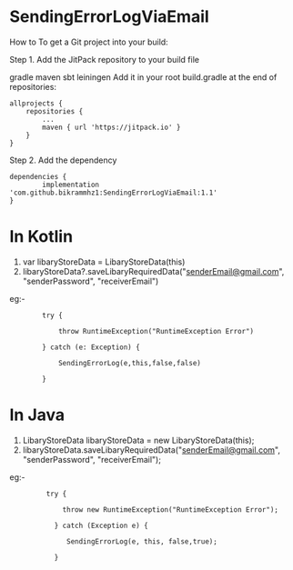 # SendingErrorLogViaEmail

How to
To get a Git project into your build:

Step 1. Add the JitPack repository to your build file

gradle
maven
sbt
leiningen
Add it in your root build.gradle at the end of repositories:

	allprojects {
		repositories {
			...
			maven { url 'https://jitpack.io' }
		}
	}
Step 2. Add the dependency

	dependencies {
	        implementation 'com.github.bikrammhz1:SendingErrorLogViaEmail:1.1'
	}
            
# In Kotlin
1)  var libaryStoreData = LibaryStoreData(this)
2)  libaryStoreData?.saveLibaryRequiredData("senderEmail@gmail.com", "senderPassword", "receiverEmail")

eg:-

            try {
            
                throw RuntimeException("RuntimeException Error")
                
            } catch (e: Exception) {
            
                SendingErrorLog(e,this,false,false)
                
            }
            
# In Java
1)  LibaryStoreData  libaryStoreData = new LibaryStoreData(this);
2)  libaryStoreData.saveLibaryRequiredData("senderEmail@gmail.com", "senderPassword", "receiverEmail");

eg:-      

             try {
             
                 throw new RuntimeException("RuntimeException Error");
                 
               } catch (Exception e) {
               
                  SendingErrorLog(e, this, false,true);
                  
               }
      
         
       
